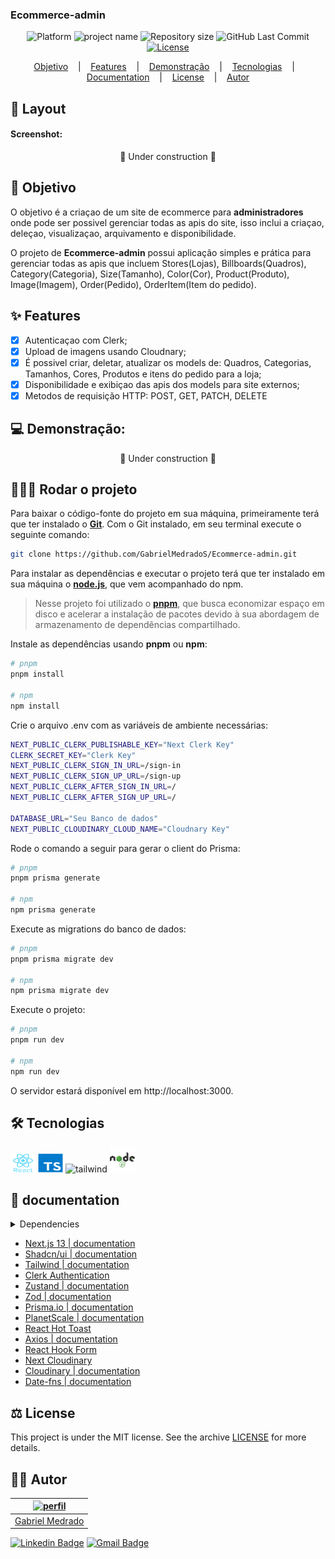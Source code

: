 ### Ecommerce-admin

<p align='center'>
<b height="50%" width="50%"></b>
</p>

<p align="center">
    <img alt="Platform" src="https://img.shields.io/static/v1?label=Platform&message=PC&color=030712&labelColor=262626">
    <img alt="project name" src="https://img.shields.io/badge/Ecommerce-admin-030712?&labelColor=262626"></img>    
    <img alt="Repository size" src="https://img.shields.io/github/repo-size/GabrielMedradoS/Ecommerce-admin?color=030712&labelColor=262626">
    <img alt="GitHub Last Commit" src="https://img.shields.io/github/last-commit/gabrielmedrados/ecommerce-admin?&color=030712&labelColor=262626">    
    <a href="">
        <img alt="License" src="https://img.shields.io/static/v1?label=License&message=MIT&color=030712&labelColor=262626">
    </a>
</p>

<p align="center">
    <a href="#-objetivo">Objetivo</a> &nbsp;&nbsp;&nbsp;|&nbsp;&nbsp;&nbsp;
    <a href="#-features">Features</a> &nbsp;&nbsp;&nbsp;|&nbsp;&nbsp;&nbsp;
    <a href="#-demonstração">Demonstração</a> &nbsp;&nbsp;&nbsp;|&nbsp;&nbsp;&nbsp;
    <a href="#-tecnologias">Tecnologias</a> &nbsp;&nbsp;&nbsp;|&nbsp;&nbsp;&nbsp;
    <a href="#-documentation">Documentation</a> &nbsp;&nbsp;&nbsp;|&nbsp;&nbsp;&nbsp;
    <a href="LICENSE">License</a> &nbsp;&nbsp;&nbsp;|&nbsp;&nbsp;&nbsp;
    <a href="#-autor">Autor</a> 
</p>

## 🚧 Layout 

#### Screenshot:

<div align='center'>
🚧 Under construction 🚧
</div>

## 🎯 Objetivo

O objetivo é a criaçao de um site de ecommerce para **administradores** onde pode ser possivel gerenciar todas as apis do site, isso inclui a criaçao, deleçao, visualizaçao, arquivamento e disponibilidade. 

O projeto de **Ecommerce-admin** possui aplicação simples e prática para gerenciar todas as apis que incluem Stores(Lojas), Billboards(Quadros), Category(Categoria), Size(Tamanho), Color(Cor), Product(Produto), Image(Imagem), Order(Pedido), OrderItem(Item do pedido). 

## ✨ Features

- [x] Autenticaçao com Clerk;
- [x] Upload de imagens usando Cloudnary;
- [x] É possivel criar, deletar, atualizar os models de: Quadros, Categorias, Tamanhos, Cores, Produtos e itens do pedido para a loja;
- [x] Disponibilidade e exibiçao das apis dos models para site externos;
- [x] Metodos de requisição HTTP: POST, GET, PATCH, DELETE

## 💻 Demonstração:

<div align='center'>
🚧 Under construction 🚧
</div>

## 🚴🏻‍♂️ Rodar o projeto 

Para baixar o código-fonte do projeto em sua máquina, primeiramente terá que ter instalado o [**Git**](https://git-scm.com/).
Com o Git instalado, em seu terminal execute o seguinte comando:

```bash
git clone https://github.com/GabrielMedradoS/Ecommerce-admin.git
```

Para instalar as dependências e executar o projeto terá que ter instalado em sua máquina o [**node.js**](https://nodejs.org/en/), que vem acompanhado do npm.

> Nesse projeto foi utilizado o [**pnpm**](https://pnpm.io/), que busca economizar espaço em disco e acelerar a instalação de pacotes devido à sua abordagem de armazenamento de dependências compartilhado.

Instale as dependências usando **pnpm** ou **npm**:

```bash
# pnpm
pnpm install

# npm
npm install
```

Crie o arquivo .env com as variáveis de ambiente necessárias:

```bash
NEXT_PUBLIC_CLERK_PUBLISHABLE_KEY="Next Clerk Key"
CLERK_SECRET_KEY="Clerk Key"
NEXT_PUBLIC_CLERK_SIGN_IN_URL=/sign-in
NEXT_PUBLIC_CLERK_SIGN_UP_URL=/sign-up
NEXT_PUBLIC_CLERK_AFTER_SIGN_IN_URL=/
NEXT_PUBLIC_CLERK_AFTER_SIGN_UP_URL=/

DATABASE_URL="Seu Banco de dados"
NEXT_PUBLIC_CLOUDINARY_CLOUD_NAME="Cloudnary Key"
```

Rode o comando a seguir para gerar o client do Prisma:

```bash
# pnpm
pnpm prisma generate

# npm
npm prisma generate
```

Execute as migrations do banco de dados:

```bash
# pnpm
pnpm prisma migrate dev

# npm
npm prisma migrate dev
```

Execute o projeto:

```bash
# pnpm
pnpm run dev

# npm
npm run dev
```

O servidor estará disponível em http://localhost:3000.

## 🛠 Tecnologias 

<div>
  <img src="https://raw.githubusercontent.com/devicons/devicon/master/icons/react/react-original-wordmark.svg" alt="react" height="30" width="40"/>
  <img src="https://raw.githubusercontent.com/devicons/devicon/master/icons/typescript/typescript-original.svg"
  alt="typescript" height="30" width="40"/>
  <img src="https://cdn.jsdelivr.net/gh/devicons/devicon/icons/tailwindcss/tailwindcss-plain.svg" alt="tailwind" height="30" width="40" />
  <img src="https://raw.githubusercontent.com/devicons/devicon/master/icons/nodejs/nodejs-original-wordmark.svg" alt="nodejs" width="40" height="40"/>
</div>

## 📜 documentation 

<details>
    <summary>Dependencies</summary>

```json
{
  "name": "e-commerce",
  "version": "0.1.0",
  "private": true,
  "scripts": {
    "dev": "next dev",
    "build": "next build",
    "start": "next start",
    "lint": "next lint"
  },
  "dependencies": {
    "@clerk/nextjs": "^4.27.2",
    "@hookform/resolvers": "^3.3.2",
    "@prisma/client": "^5.6.0",
    "@radix-ui/react-dialog": "^1.0.5",
    "@radix-ui/react-label": "^2.0.2",
    "@radix-ui/react-popover": "^1.0.7",
    "@radix-ui/react-separator": "^1.0.3",
    "@radix-ui/react-slot": "^1.0.2",
    "axios": "^1.6.2",
    "class-variance-authority": "^0.7.0",
    "clsx": "^2.0.0",
    "cmdk": "^0.2.0",
    "lucide-react": "^0.294.0",
    "next": "14.0.3",
    "react": "^18",
    "react-dom": "^18",
    "react-hook-form": "^7.48.2",
    "react-hot-toast": "^2.4.1",
    "tailwind-merge": "^2.0.0",
    "tailwindcss-animate": "^1.0.7",
    "zod": "^3.22.4",
    "zustand": "^4.4.7"
  },
  "devDependencies": {
    "@types/node": "^20",
    "@types/react": "^18",
    "@types/react-dom": "^18",
    "autoprefixer": "^10.0.1",
    "eslint": "^8",
    "eslint-config-next": "14.0.3",
    "postcss": "^8",
    "prisma": "^5.6.0",
    "tailwindcss": "^3.3.0",
    "typescript": "^5"
  }
}
```

</details>

- [Next.js 13 | documentation](https://nextjs.org/docs)
- [Shadcn/ui | documentation](https://ui.shadcn.com/docs/installation/vite)
- [Tailwind | documentation](https://tailwindcss.com/docs/installation/using-postcss)
- [Clerk Authentication](https://clerk.com/)
- [Zustand | documentation](https://docs.pmnd.rs/zustand/getting-started/introduction)
- [Zod | documentation](https://zod.dev/)
- [Prisma.io | documentation](https://www.prisma.io/docs/getting-started/quickstart)
- [PlanetScale | documentation](https://planetscale.com/)
- [React Hot Toast](https://react-hot-toast.com/)
- [Axios | documentation](https://axios-http.com/ptbr/docs/intro)
- [React Hook Form](https://www.react-hook-form.com/get-started)
- [Next Cloudinary](https://next.cloudinary.dev/installation)
- [Cloudinary | documentation](https://cloudinary.com/)
- [Date-fns | documentation](https://www.npmjs.com/package/date-fns)

## ⚖️ License 

This project is under the MIT license. See the archive [LICENSE](https://github.com/GabrielMedradoS/Ecommerce-admin/blob/master/LICENSE) for more details.

## ✍🏾 Autor

| <a href="https://github.com/gabrielmedrados/"><img src="https://user-images.githubusercontent.com/73303001/126536001-655e3cbd-facd-4de1-992f-b8d9d3656ace.jpg" width="100" alt="perfil"/><br>
| :-------------------------: |
| <a href="https://github.com/gabrielmedrados/"> Gabriel Medrado |</a> |

[![Linkedin Badge](https://img.shields.io/badge/-GabrielMedrado-blue?style=flat-square&logo=Linkedin&logoColor=white)](https://www.linkedin.com/in/gabriel-medrado-de-souza-9a30b3206/)
[![Gmail Badge](https://img.shields.io/badge/-gabriel.medradoo@hotmail.com-1769ff?style=flat-square&logo=Gmail&logoColor=white)](mailto:gabriel.medradoo@hotmail.com)
